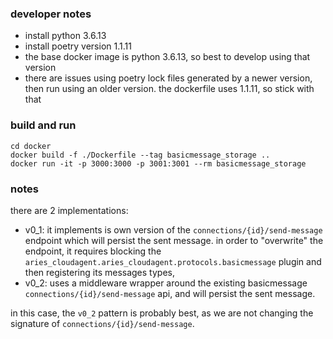 ### developer notes

- install python 3.6.13
- install poetry version 1.1.11
- the base docker image is python 3.6.13, so best to develop using that version
- there are issues using poetry lock files generated by a newer version, then run using an older version. the dockerfile
  uses 1.1.11, so stick with that

### build and run

```
cd docker
docker build -f ./Dockerfile --tag basicmessage_storage ..
docker run -it -p 3000:3000 -p 3001:3001 --rm basicmessage_storage
```

### notes

there are 2 implementations:

- v0_1: it implements is own version of the `connections/{id}/send-message` endpoint which will persist the sent
  message. in order to "overwrite" the endpoint, it requires blocking
  the `aries_cloudagent.aries_cloudagent.protocols.basicmessage` plugin and then registering its messages types,
- v0_2: uses a middleware wrapper around the existing basicmessage `connections/{id}/send-message` api, and will persist
  the sent message.

in this case, the `v0_2` pattern is probably best, as we are not changing the signature
of `connections/{id}/send-message`.

